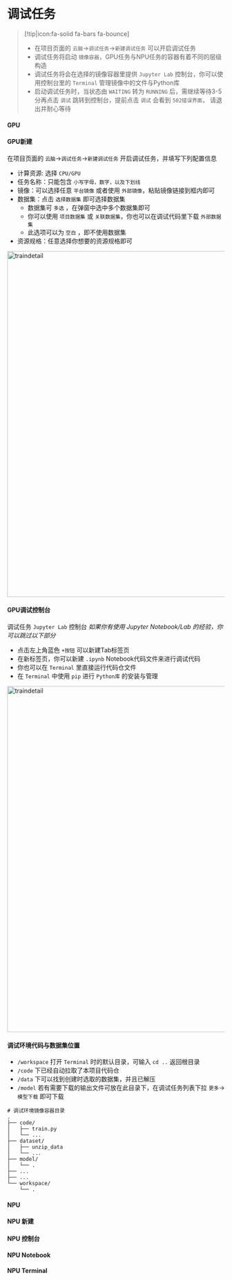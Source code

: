 # 调试任务

> [!tip|icon:fa-solid fa-bars fa-bounce]
> - 在项目页面的 `云脑`->`调试任务`->`新建调试任务` 可以开启调试任务
> - 调试任务将启动 `镜像容器`，GPU任务与NPU任务的容器有着不同的层级构造
> - 调试任务将会在选择的镜像容器里提供 `Jupyter Lab` 控制台，你可以使用控制台里的 `Terminal` 管理镜像中的文件与Python库
> - 启动调试任务时，当状态由 `WAITING` 转为 `RUNNING` 后，需继续等待3-5分再点击 `调试` 跳转到控制台，提前点击 `调试` 会看到 `502错误界面`， 请退出并耐心等待

<!-- tabs:start -->

#### **GPU**

#### GPU新建
在项目页面的 `云脑`->`调试任务`->`新建调试任务` 开启调试任务，并填写下列配置信息
- 计算资源: 选择 `CPU/GPU`
- 任务名称：只能包含 `小写字母，数字，以及下划线`
- 镜像：可以选择任意 `平台镜像` 或者使用 `外部镜像`，粘贴镜像链接到框内即可
- 数据集：点击 `选择数据集` 即可选择数据集
    - 数据集可 `多选` ，在弹窗中选中多个数据集即可
    - 你可以使用 `项目数据集` 或 `关联数据集`，你也可以在调试代码里下载 `外部数据集`
    - 此选项可以为 `空白` ，即不使用数据集
- 资源规格：任意选择你想要的资源规格即可

<img src="_media/dataset/usagecreate.png" width = "800" alt="traindetail" align=middle />

#### GPU调试控制台
调试任务 `Jupyter Lab` 控制台 *如果你有使用 Jupyter Notebook/Lab 的经验，你可以跳过以下部分*
- 点击左上角蓝色 `+按钮` 可以新建Tab标签页
- 在新标签页，你可以新建 `.ipynb` Notebook代码文件来进行调试代码
- 你也可以在 `Terminal` 里直接运行代码仓文件
- 在 `Terminal` 中使用 `pip` 进行 `Python库` 的安装与管理

<img src="_media/dataset/usagelab.png" width = "800" alt="traindetail" align=middle />

#### 调试环境代码与数据集位置

- `/workspace` 打开 `Terminal` 时的默认目录，可输入 `cd ..` 返回根目录
- `/code` 下已经自动拉取了本项目代码仓
- `/data` 下可以找到创建时选取的数据集，并且已解压
- `/model` 若有需要下载的输出文件可放在此目录下，在调试任务列表下拉 `更多`->`模型下载` 即可下载 

``` text
# 调试环境镜像容器目录
.
├── code/
│   ├── train.py
│   └── ...
├── dataset/
│   ├── unzip_data
│   └── ...
├── model/
│   └── .
├── ...
├── ...    
└── workspace/
    └── .
```



#### **NPU**

#### NPU 新建

#### NPU 控制台

#### NPU Notebook

#### NPU Terminal

<!-- tabs:end -->
